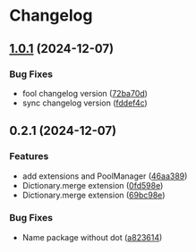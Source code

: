 # Changelog

## [1.0.1](https://github.com/fresolina/Unity-Utils/compare/v1.0.0...v1.0.1) (2024-12-07)


### Bug Fixes

* fool changelog version ([72ba70d](https://github.com/fresolina/Unity-Utils/commit/72ba70d9a8831063132b86ada8dde0407347c8ad))
* sync changelog version ([fddef4c](https://github.com/fresolina/Unity-Utils/commit/fddef4c434e2cafb9905901b44f0293c21bcd4da))

## 0.2.1 (2024-12-07)

### Features

* add extensions and PoolManager ([46aa389](https://github.com/fresolina/Unity-Utils/commit/46aa389e11f705841a2bda9f761c48e03f56aedc))
* Dictionary.merge extension ([0fd598e](https://github.com/fresolina/Unity-Utils/commit/0fd598ea36525c808bed4ea8ef4c7a6adb6da8c0))
* Dictionary.merge extension ([69bc98e](https://github.com/fresolina/Unity-Utils/commit/69bc98e5ec3155046e998dcf7f566520bc3e1d6b))

### Bug Fixes

* Name package without dot ([a823614](https://github.com/fresolina/Unity-Utils/commit/a823614df4af6d61aea6b5cbfa7a5a5e3968a8c9))
